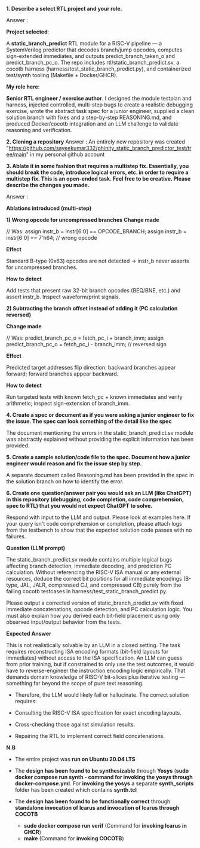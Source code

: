**1. Describe a select RTL project and your role.**

Answer : 

**Project selected**: 

A **static_branch_predict** RTL module for a RISC-V pipeline — a SystemVerilog predictor that decodes branch/jump opcodes, computes sign-extended immediates, and outputs predict_branch_taken_o and predict_branch_pc_o. The repo includes rtl/static_branch_predict.sv, a cocotb harness (harness/test_static_branch_predict.py), and containerized test/synth tooling (Makefile + Docker/GHCR).

**My role here**: 

**Senior RTL engineer / exercise author**. I designed the module testplan and harness, injected controlled, multi-step bugs to create a realistic debugging exercise, wrote the abstract task spec for a junior engineer, supplied a clean solution branch with fixes and a step-by-step REASONING.md, and produced Docker/cocotb integration and an LLM challenge to validate reasoning and verification.

**2. Cloning a repository**
Answer : An entirely new repository was created "https://github.com/sayeekumar332/phinity_static_branch_predictor_test/tree/main" in my personal github account

**3. Ablate it in some fashion that requires a multistep fix. Essentially, you should break the code, introduce logical errors, etc. in order to require a multistep fix. This is an open-ended task. Feel free to be creative. Please describe the changes you made.**

Answer : 

**Ablations introduced (multi-step)**

**1) Wrong opcode for uncompressed branches** 
**Change made**

  // Was: assign instr_b = instr[6:0] == OPCODE_BRANCH;
  assign instr_b = instr[6:0] == 7'h64; // wrong opcode

**Effect**

Standard B-type (0x63) opcodes are not detected → instr_b never asserts for uncompressed branches.

**How to detect**

Add tests that present raw 32-bit branch opcodes (BEQ/BNE, etc.) and assert instr_b. Inspect waveform/print signals.

**2) Subtracting the branch offset instead of adding it (PC calculation reversed)**

**Change made**

// Was: predict_branch_pc_o = fetch_pc_i + branch_imm;
assign predict_branch_pc_o = fetch_pc_i - branch_imm; // reversed sign

**Effect**

Predicted target addresses flip direction: backward branches appear forward; forward branches appear backward.

**How to detect**

Run targeted tests with known fetch_pc + known immediates and verify arithmetic; inspect sign-extension of branch_imm.

**4. Create a spec or document as if you were asking a junior engineer to fix the issue. The spec can look something of the detail like the spec**

The document mentioning the errors in the static_branch_predict.sv module was abstractly explained without providing the explicit information has been provided.

**5. Create a sample solution/code file to the spec. Document how a junior engineer would reason and fix the issue step by step.**

A separate document called Reasoning.md has been provided in the spec in the solution branch on how to identify the error.

**6. Create one question/answer pair you would ask an LLM (like ChatGPT) in this repository (debugging, code completion, code comprehension, spec to RTL) that you would not expect ChatGPT to solve.**

Respond with input to the LLM and output. Please look at examples here. If your query isn't code comprehension or completion, please attach logs from the testbench to show that the expected solution code passes with no failures.

**Question (LLM prompt)**

The static_branch_predict.sv module contains multiple logical bugs affecting branch detection, immediate decoding, and prediction PC calculation. Without referencing the RISC-V ISA manual or any external resources, deduce the correct bit positions for all immediate encodings (B-type, JAL, JALR, compressed CJ, and compressed CB) purely from the failing cocotb testcases in harness/test_static_branch_predict.py.

Please output a corrected version of static_branch_predict.sv with fixed immediate concatenations, opcode detection, and PC calculation logic. You must also explain how you derived each bit-field placement using only observed input/output behavior from the tests.


**Expected Answer**

This is not realistically solvable by an LLM in a closed setting. The task requires reconstructing ISA encoding formats (bit-field layouts for immediates) without access to the ISA specification. An LLM can guess from prior training, but if constrained to only use the test outcomes, it would have to reverse-engineer the instruction encoding logic empirically. That demands domain knowledge of RISC-V bit-slices plus iterative testing — something far beyond the scope of pure text reasoning.

- Therefore, the LLM would likely fail or hallucinate. The correct solution requires:

- Consulting the RISC-V ISA specification for exact encoding layouts.

- Cross-checking those against simulation results.

- Repairing the RTL to implement correct field concatenations.

**N.B**
- The entire project was **run on Ubuntu 20.04 LTS**
- The **design has been found to be synthesizable** through **Yosys** (**sudo docker compose run synth - command for invoking the yosys through docker-compose.yml**. For **invoking the yosys** a separate **synth_scripts** folder has been created which contains **synth.tcl**
- The **design has been found to be functionally correct** through **standalone invocation of Icarus and invocation of Icarus through COCOTB**

     -  **sudo docker compose run verif** (Command for **invoking Icarus in GHCR**)
     -  **make** (Command for **invoking COCOTB**)         





